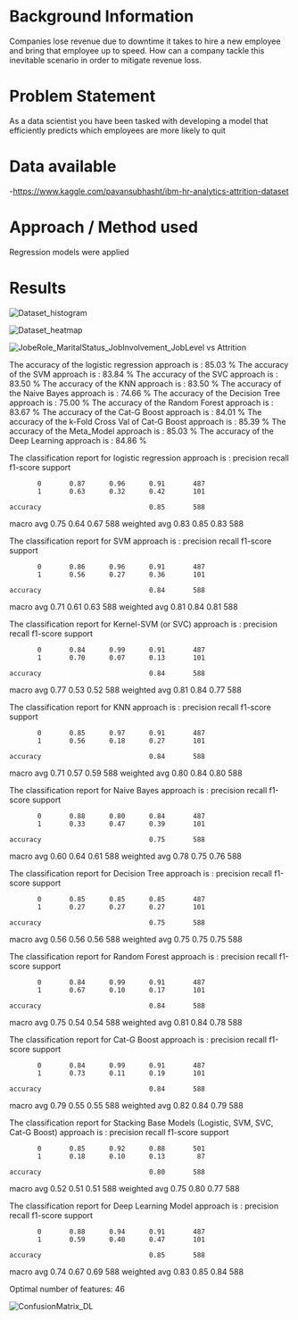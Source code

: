 # Background Information
Companies lose revenue due to downtime it takes to hire a new employee and bring that employee up to speed. How can a company tackle this inevitable scenario in order to mitigate revenue loss.

# Problem Statement
As a data scientist you have been tasked with developing a model that efficiently predicts which employees are more likely to quit

# Data available
-https://www.kaggle.com/pavansubhasht/ibm-hr-analytics-attrition-dataset

# Approach / Method used
Regression models were applied

# Results 
![Dataset_histogram](https://github.com/user-attachments/assets/301abc34-e839-4a6e-a155-796778c5ef49)

![Dataset_heatmap](https://github.com/user-attachments/assets/65a3f977-ebaf-4e0f-81f5-ae1dafb11415)

![JobeRole_MaritalStatus_JobInvolvement_JobLevel vs Attrition](https://github.com/user-attachments/assets/5b0531aa-0003-444a-b256-67d7a3c939be)


The accuracy of the logistic regression approach is                 : 85.03 %
The accuracy of the SVM approach is                                 : 83.84 %
The accuracy of the SVC approach is                                 : 83.50 %
The accuracy of the KNN approach is                                 : 83.50 %
The accuracy of the Naive Bayes approach is                         : 74.66 %
The accuracy of the Decision Tree approach is                       : 75.00 %
The accuracy of the Random Forest approach is                       : 83.67 %
The accuracy of the Cat-G Boost approach is                         : 84.01 %
The accuracy of the k-Fold Cross Val of Cat-G Boost approach is     : 85.39 %
The accuracy of the Meta_Model approach is                         : 85.03 %
The accuracy of the Deep Learning approach is                         : 84.86 %

The classification report for logistic regression approach is : 
              precision    recall  f1-score   support

           0       0.87      0.96      0.91       487
           1       0.63      0.32      0.42       101

    accuracy                           0.85       588
   macro avg       0.75      0.64      0.67       588
weighted avg       0.83      0.85      0.83       588

The classification report for SVM approach is : 
              precision    recall  f1-score   support

           0       0.86      0.96      0.91       487
           1       0.56      0.27      0.36       101

    accuracy                           0.84       588
   macro avg       0.71      0.61      0.63       588
weighted avg       0.81      0.84      0.81       588

The classification report for Kernel-SVM (or SVC) approach is : 
              precision    recall  f1-score   support

           0       0.84      0.99      0.91       487
           1       0.70      0.07      0.13       101

    accuracy                           0.84       588
   macro avg       0.77      0.53      0.52       588
weighted avg       0.81      0.84      0.77       588

The classification report for KNN approach is : 
              precision    recall  f1-score   support

           0       0.85      0.97      0.91       487
           1       0.56      0.18      0.27       101

    accuracy                           0.84       588
   macro avg       0.71      0.57      0.59       588
weighted avg       0.80      0.84      0.80       588

The classification report for Naive Bayes approach is : 
              precision    recall  f1-score   support

           0       0.88      0.80      0.84       487
           1       0.33      0.47      0.39       101

    accuracy                           0.75       588
   macro avg       0.60      0.64      0.61       588
weighted avg       0.78      0.75      0.76       588

The classification report for Decision Tree approach is : 
              precision    recall  f1-score   support

           0       0.85      0.85      0.85       487
           1       0.27      0.27      0.27       101

    accuracy                           0.75       588
   macro avg       0.56      0.56      0.56       588
weighted avg       0.75      0.75      0.75       588

The classification report for Random Forest approach is : 
              precision    recall  f1-score   support

           0       0.84      0.99      0.91       487
           1       0.67      0.10      0.17       101

    accuracy                           0.84       588
   macro avg       0.75      0.54      0.54       588
weighted avg       0.81      0.84      0.78       588

The classification report for Cat-G Boost approach is : 
              precision    recall  f1-score   support

           0       0.84      0.99      0.91       487
           1       0.73      0.11      0.19       101

    accuracy                           0.84       588
   macro avg       0.79      0.55      0.55       588
weighted avg       0.82      0.84      0.79       588

The classification report for Stacking Base Models (Logistic, SVM, SVC, Cat-G Boost) approach is : 
              precision    recall  f1-score   support

           0       0.85      0.92      0.88       501
           1       0.18      0.10      0.13        87

    accuracy                           0.80       588
   macro avg       0.52      0.51      0.51       588
weighted avg       0.75      0.80      0.77       588

The classification report for Deep Learning Model approach is : 
              precision    recall  f1-score   support

           0       0.88      0.94      0.91       487
           1       0.59      0.40      0.47       101

    accuracy                           0.85       588
   macro avg       0.74      0.67      0.69       588
weighted avg       0.83      0.85      0.84       588


Optimal number of features: 46

![ConfusionMatrix_DL](https://github.com/user-attachments/assets/b64dbfaf-5964-4ff1-89da-d570febd7ba8)

